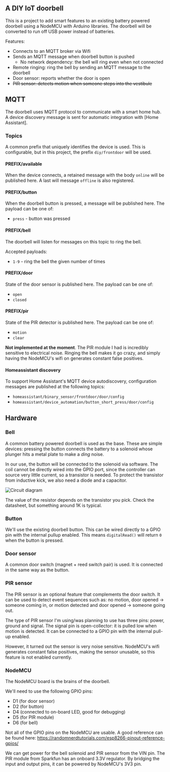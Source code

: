A DIY IoT doorbell
-------------------

This is a project to add smart features to an existing battery powered doorbell
using a NodeMCU with Arduino libraries. The doorbell will be converted to run
off USB power instead of batteries.

Features:

 * Connects to an MQTT broker via Wifi
 * Sends an MQTT message when doorbell button is pushed
   * No network dependency: the bell will ring even when not connected
 * Remote ringing: ring the bell by sending an MQTT message to the doorbell
 * Door sensor: reports whether the door is open
 * ~~PIR sensor: detects motion when someone steps into the vestibule~~


## MQTT

The doorbell uses MQTT protocol to communicate with a smart home hub.
A device discovery message is sent for automatic integration with [Home Assistant].

### Topics

A common prefix that uniquely identifies the device is used. This is configurable,
but in this project, the prefix `diy/frontdoor` will be used.


#### PREFIX/available

When the device connects, a retained message with the body `online` will
be published here. A last will message `offline` is also registered.

#### PREFIX/button

When the doorbell button is pressed, a message will be published here.
The payload can be one of:

 * `press` - button was pressed

#### PREFIX/bell

The doorbell will listen for messages on this topic to ring the bell.

Accepted payloads:

 * `1-9` - ring the bell the given number of times

#### PREFIX/door

State of the door sensor is published here.
The payload can be one of:

 * `open`
 * `closed`

#### PREFIX/pir

State of the PIR detector is published here.
The payload can be one of:

 * `motion`
 * `clear`

**Not implemented at the moment**. The PIR module I had is incredibly
sensitive to electrical noise. Ringing the bell makes it go crazy, and
simply having the NodeMCU's wifi on generates constant false positives.

#### Homeassistant discovery

To support Home Assistant's MQTT device autodiscovery, configuration
messages are published at the following topics:

 * `homeassistant/binary_sensor/frontdoor/door/config`
 * `homeassistant/device_automation/button_short_press/door/config`


## Hardware

### Bell

A common battery powered doorbell is used as the base. These are simple devices:
pressing the button connects the battery to a solenoid whose plunger hits
a metal plate to make a *ding* noise.

In our use, the button will be connected to the solenoid via software. The coil
cannot be directly wired into the GPIO port, since the controller can source very
little current, so a transistor is needed. To protect the transistor from inductive
kick, we also need a diode and a capacitor.

![Circuit diagram](images/solenoid.png)

The value of the resistor depends on the transistor you pick. Check the
datasheet, but something around 1K is typical.


### Button

We'll use the existing doorbell button. This can be wired directly to a GPIO pin
with the internal pullup enabled. This means `digitalRead()` will return `0` when
the button is pressed.


### Door sensor

A common door switch (magnet + reed switch pair) is used. It is connected in the
same way as the button.


### PIR sensor

The PIR sensor is an optional feature that complements the door switch. It can be used
to detect event sequences such as: no motion, door opened -> someone coming in,
or motion detected and door opened -> someone going out.

The type of PIR sensor I'm using/was planning to use has three pins: power, ground and signal. The signal pin
is open-collector: it is pulled low when motion is detected. It can be connected to a GPIO
pin with the internal pull-up enabled.

However, it turned out the sensor is very noise sensitive. NodeMCU's wifi generates
constant false positives, making the sensor unusable, so this feature is not enabled currently.

### NodeMCU

The NodeMCU board is the brains of the doorbell.

We'll need to use the following GPIO pins:

 * D1 (for door sensor)
 * D2 (for button)
 * D4 (connected to on-board LED, good for debugging)
 * D5 (for PIR module)
 * D6 (for bell)

Not all of the GPIO pins on the NodeMCU are usable. A good reference
can be found here: https://randomnerdtutorials.com/esp8266-pinout-reference-gpios/

We can get power for the bell solenoid and PIR sensor from the VIN pin.
The PIR module from Sparkfun has an onboard 3.3V regulator. By bridging the input and
output pins, it can be powered by NodeMCU's 3V3 pin.
